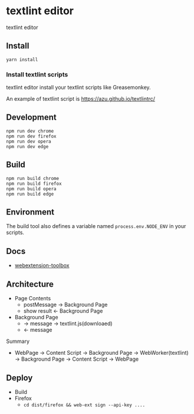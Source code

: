 # textlint editor

textlint editor

## Install

    yarn install

### Install textlint scripts

textlint editor install your textlint scripts like Greasemonkey.

An example of textlint script is https://azu.github.io/textlintrc/

## Development

    npm run dev chrome
    npm run dev firefox
    npm run dev opera
    npm run dev edge

## Build

    npm run build chrome
    npm run build firefox
    npm run build opera
    npm run build edge

## Environment

The build tool also defines a variable named `process.env.NODE_ENV` in your scripts. 

## Docs

* [webextension-toolbox](https://github.com/HaNdTriX/webextension-toolbox)

## Architecture

- Page Contents
    - postMessage → Background Page
    - show result ← Background Page
- Background Page
    - → message → textlint.js(downloaed)
    - ← message 

Summary

- WebPage → Content Script → Background Page → WebWorker(textlint) → Background Page → Content Script → WebPage

## Deploy

- Build
- Firefox
  - `cd dist/firefox && web-ext sign --api-key ....`
